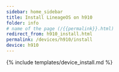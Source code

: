 ```yaml
---
sidebar: home_sidebar
title: Install LineageOS on h910
folder: info
# name of the page (/{{permalink}}.html)
redirect_from: h910_install.html
permalink: /devices/h910/install
device: h910
---
```

{% include templates/device_install.md %}
